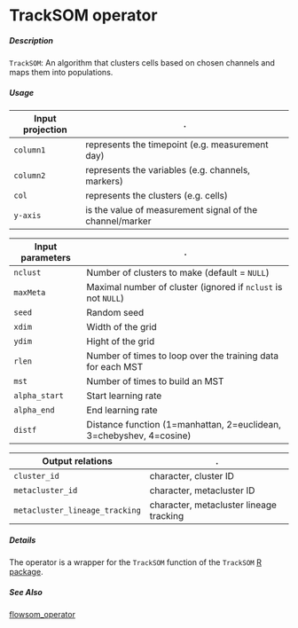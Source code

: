 # TrackSOM operator

##### Description

`TrackSOM`: An algorithm that clusters cells based on chosen channels and maps them into populations.

##### Usage

Input projection|.
---|---
`column1`   | represents the timepoint (e.g. measurement day)
`column2`   | represents the variables (e.g. channels, markers)
`col`   | represents the clusters (e.g. cells) 
`y-axis`| is the value of measurement signal of the channel/marker

Input parameters|.
---|---
`nclust`   | Number of clusters to make (default = `NULL`)
`maxMeta`   | Maximal number of cluster (ignored if `nclust` is not `NULL`)
`seed`   | Random seed
`xdim`   | Width of the grid
`ydim`   | Hight of the grid
`rlen`| Number of times to loop over the training data for each MST
`mst`| Number of times to build an MST
`alpha_start`| Start learning rate
`alpha_end`|  End learning rate
`distf`| Distance function (1=manhattan, 2=euclidean, 3=chebyshev, 4=cosine)


Output relations|.
---|---
`cluster_id`| character, cluster ID
`metacluster_id`| character, metacluster ID
`metacluster_lineage_tracking`| character, metacluster lineage tracking

##### Details

The operator is a wrapper for the `TrackSOM` function of the `TrackSOM` [R package](https://github.com/ghar1821/TrackSOM). 

##### See Also

[flowsom_operator](https://github.com/tercen/flowsom_operator)
